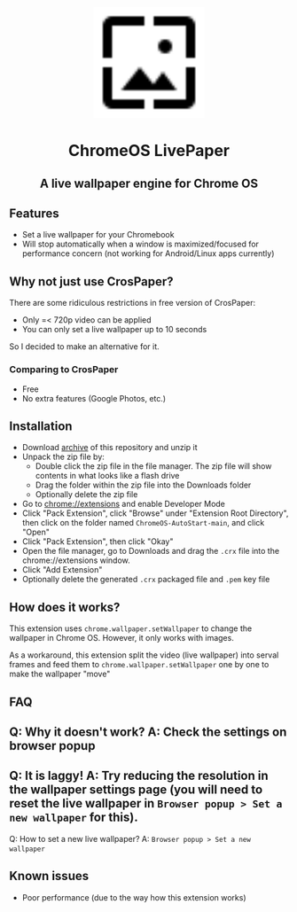<p align="center">
  <img src="/icon.svg" height="200" alt="logo" />
</p>
<h1 align="center">ChromeOS LivePaper</h1>
<h2 align="center">A live wallpaper engine for Chrome OS</h2>

## Features
- Set a live wallpaper for your Chromebook
- Will stop automatically when a window is maximized/focused for performance concern (not working for Android/Linux apps currently)

## Why not just use CrosPaper?
There are some ridiculous restrictions in free version of CrosPaper:
- Only =< 720p video can be applied
- You can only set a live wallpaper up to 10 seconds

So I decided to make an alternative for it.

### Comparing to CrosPaper
- Free
- No extra features (Google Photos, etc.)

## Installation

- Download [archive](https://github.com/supechicken/ChromeOS-LivePaper/archive/refs/heads/main.zip) of this repository and unzip it
- Unpack the zip file by:
  - Double click the zip file in the file manager. The zip file will show contents in what looks like a flash drive
  - Drag the folder within the zip file into the Downloads folder
  - Optionally delete the zip file
- Go to [chrome://extensions](chrome://extensions) and enable Developer Mode
- Click "Pack Extension", click "Browse" under "Extension Root Directory", then click on the folder named `ChromeOS-AutoStart-main`, and click "Open"
- Click "Pack Extension", then click "Okay"
- Open the file manager, go to Downloads and drag the `.crx` file into the chrome://extensions window.
- Click "Add Extension"
- Optionally delete the generated `.crx` packaged file and `.pem` key file

## How does it works?

This extension uses `chrome.wallpaper.setWallpaper` to change the wallpaper in Chrome OS. However, it only works with images.

As a workaround, this extension split the video (live wallpaper) into serval frames and feed them to `chrome.wallpaper.setWallpaper` one by one to make the wallpaper "move"

## FAQ
Q: Why it doesn't work?
A: Check the settings on browser popup
---
Q: It is laggy!
A: Try reducing the resolution in the wallpaper settings page (you will need to reset the live wallpaper in `Browser popup > Set a new wallpaper` for this).
---
Q: How to set a new live wallpaper?
A: `Browser popup > Set a new wallpaper`

## Known issues
- Poor performance (due to the way how this extension works)
